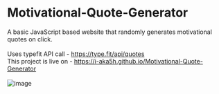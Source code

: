 # Motivational-Quote-Generator
A basic JavaScript based website that randomly generates motivational quotes on click.  
<br>
Uses typefit API call - https://type.fit/api/quotes
<br>
This project is live on - https://i-aka5h.github.io/Motivational-Quote-Generator
<br>
<br>
![image](https://user-images.githubusercontent.com/105808186/198561660-a22df2d6-734e-49a7-81c6-dc67326d956d.png)

